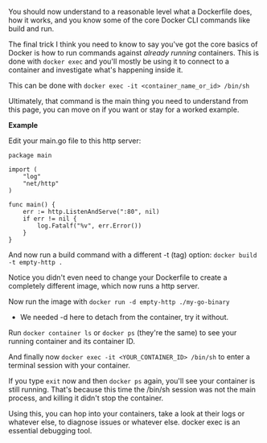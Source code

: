 You should now understand to a reasonable level what a Dockerfile does, how it works, and you know some of the core Docker CLI commands like build and run.

The final trick I think you need to know to say you've got the core basics of Docker is how to run commands against *already running* containers. This is done with `docker exec` and you'll mostly be using it to connect to a container and investigate what's happening inside it.

This can be done with `docker exec -it <container_name_or_id> /bin/sh` 

Ultimately, that command is the main thing you need to understand from this page, you can move on if you want or stay for a worked example.

**Example**

Edit your main.go file to this http server:
```
package main

import (
    "log"
    "net/http"
)

func main() {
    err := http.ListenAndServe(":80", nil)
    if err != nil {
        log.Fatalf("%v", err.Error())
    }
}
```

And now run a build command with a different -t (tag) option:
`docker build -t empty-http .`

Notice you didn't even need to change your Dockerfile to create a completely different image, which now runs a http server. 

Now run the image with `docker run -d empty-http ./my-go-binary`
- We needed -d here to detach from the container, try it without.

Run `docker container ls` or `docker ps` (they're the same) to see your running container and its container ID. 

And finally now `docker exec -it <YOUR_CONTAINER_ID> /bin/sh` to enter a terminal session with your container.

If you type `exit` now and then `docker ps` again, you'll see your container is still running. That's because this time the /bin/sh session was not the main process, and killing it didn't stop the container.

Using this, you can hop into your containers, take a look at their logs or whatever else, to diagnose issues or whatever else. 
docker exec is an essential debugging tool.
